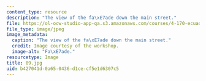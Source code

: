 ```yaml
---
content_type: resource
description: "The view of the fa\xE7ade down the main street."
file: https://ol-ocw-studio-app-qa.s3.amazonaws.com/courses/4-170-ecuador-workshop-fall-2006/b427041d0a650436d1cecf5e1d6307c5_09.jpg
file_type: image/jpeg
image_metadata:
  caption: "The view of the fa\xE7ade down the main street."
  credit: Image courtesy of the workshop.
  image-alt: "Fa\xE7ade."
resourcetype: Image
title: 09.jpg
uid: b427041d-0a65-0436-d1ce-cf5e1d6307c5
---
```

